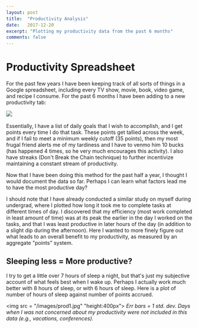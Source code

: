 ```yaml
---
layout: post
title:  "Productivity Analysis"
date:   2017-12-20
excerpt: "Plotting my productivity data from the past 6 months"
comments: false
---
```


# Productivity Spreadsheet
For the past few years I have been keeping track of all sorts of things in a Google spreadsheet, including every TV show, movie, book, video game, and recipe I consume. For the past 6 months I have been adding to a new productivity tab:

<img src = "https://puu.sh/yKr7P/72d5c2de60.png">

Essentially, I have a list of daily goals that I wish to accomplish, and I get points every time I do that task. These points get tallied across the week, and if I fail to meet a minimum weekly cutoff (35 points), then my most frugal friend alerts me of my tardiness and I have to venmo him 10 bucks (has happened 4 times, so he very much encourages this activity). I also have streaks (Don't Break the Chain technique) to further incentivize maintaining a constant stream of productivity.

Now that I have been doing this method for the past half a year, I thought I would document the data so far. Perhaps I can learn what factors lead me to have the most productive day?

I should note that I have already conducted a similar study on myself during undergrad, where I plotted how long it took me to complete tasks at different times of day. I discovered that my efficiency (most work completed in least amount of time) was at its peak the earlier in the day I worked on the tasks, and that I was least productive in later hours of the day (in addition to a slight dip during the afternoon). Here I wanted to more finely figure out what leads to an overall benefit to my productivity, as measured by an aggregate "points" system.

## Sleeping less = More productive?
I try to get a little over 7 hours of sleep a night, but that's just my subjective account of what feels best when I wake up. Perhaps I actually work much better with 8 hours of sleep, or with 6 hours of sleep. Here is a plot of number of hours of sleep against number of points accrued.

<img src = "/images/prod1.jpg" "height:400px">
<i>Err bars = 1 std. dev. Days when I was not concerned about my productivity were not included in this data (e.g., vacations, conferences).</i>

